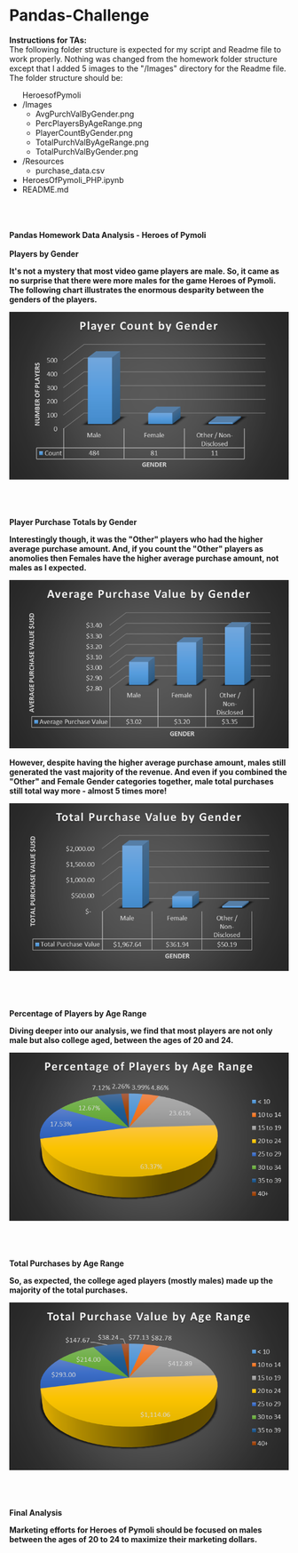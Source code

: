 # Pandas-Challenge

<b>Instructions for TAs:</b><br>
The following folder structure is expected for my script and Readme file to work properly.  Nothing was changed from the homework folder structure except that I added 5 images to the &quot;/Images&quot; directory for the Readme file.  The folder structure should be:

<ul>HeroesofPymoli
  <li>/Images<ul>
    <li>AvgPurchValByGender.png</li>
    <li>PercPlayersByAgeRange.png</li>
    <li>PlayerCountByGender.png</li>
    <li>TotalPurchValByAgeRange.png</li>
    <li>TotalPurchValByGender.png</li></ul>
  </li>
  <li>/Resources<ul>
    <li>purchase_data.csv</li></ul>
  </li>
  <li>HeroesOfPymoli_PHP.ipynb</li>
  <li>README.md</li>
</ul>

<br><br><br>
<b>Pandas Homework Data Analysis - Heroes of Pymoli</b>
<br><br>
<b>Players by Gender<b>

It's not a mystery that most video game players are male.  So, it came as no surprise that there were more males for the game Heroes of Pymoli.  The following chart illustrates the enormous desparity between the genders of the players.

<img src="https://github.com/patrickhpatin/Pandas-Challenge/blob/master/Images/PlayerCountByGender.png" />

<br><br><br>
<b>Player Purchase Totals by Gender<b>

Interestingly though, it was the &quot;Other&quot; players who had the higher average purchase amount.  And, if you count the &quot;Other&quot; players as anomolies then Females have the higher average purchase amount, not males as I expected.

<img src="https://github.com/patrickhpatin/Pandas-Challenge/blob/master/Images/AvgPurchValByGender.png" />

However, despite having the higher average purchase amount, males still generated the vast majority of the revenue.  And even if you combined the &quot;Other&quot; and Female Gender categories together, male total purchases still total way more - almost 5 times more!

<img src="https://github.com/patrickhpatin/Pandas-Challenge/blob/master/Images/TotalPurchValByGender.png" />

<br><br><br>
<b>Percentage of Players by Age Range<b>

Diving deeper into our analysis, we find that most players are not only male but also college aged, between the ages of 20 and 24.

<img src="https://github.com/patrickhpatin/Pandas-Challenge/blob/master/Images/PercPlayersByAgeRange.png" />

<br><br><br>
<b>Total Purchases by Age Range<b>

So, as expected, the college aged players (mostly males) made up the majority of the total purchases.

<img src="https://github.com/patrickhpatin/Pandas-Challenge/blob/master/Images/TotalPurchValByAgeRange.png" />

<br><br><br>
<b>Final Analysis<b>
  
Marketing efforts for Heroes of Pymoli should be focused on males between the ages of 20 to 24 to maximize their marketing dollars.
